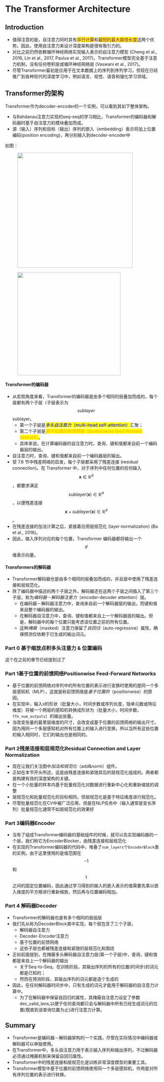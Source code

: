 # The Transformer Architecture

## Introduction

* 值得注意的是，自注意力同时具有<mark style="color:purple;">并行计算</mark>和<mark style="color:purple;">最短的最大路径长度</mark>这两个优势。因此，使用自注意力来设计深度架构是很有吸引力的。
* 对比之前仍然依赖循环神经网络实现输入表示的自注意力模型 (Cheng et al., 2016, Lin et al., 2017, Paulus et al., 2017)，Transformer模型完全基于注意力机制，没有任何卷积层或循环神经网络层 (Vaswani et al., 2017)。
* 尽管Transformer最初是应用于在文本数据上的序列到序列学习，但现在已经推广到各种现代的深度学习中，例如语言、视觉、语音和强化学习领域。



## Transformer的架构

Transformer作为decoder-encoder的一个实例，可以看到其如下整体架构。

* 与Bahdanau注意力实现的seq-seq的学习相比，Transformer的编码器和解码器时基于自注意力的模块叠加而成。
* 源（输入）序列和目标（输出）序列的嵌入（embedding）表示将加上位置编码(position encoding)，再分别输入到decoder-encoder中

如图：

&#x20;                                                         &#x20;

<figure><img src="../../../.gitbook/assets/Screenshot 2024-09-13 at 5.53.08 PM.png" alt="" width="375"><figcaption></figcaption></figure>

<figure><img src="../../../.gitbook/assets/Screenshot 2024-09-20 at 12.21.21 AM.png" alt="" width="336"><figcaption></figcaption></figure>

#### Transformer的编码器

* 从宏观角度来看，Transformer的编码器是由多个相同的层叠加而成的，每个层都有两个子层（子层表示为$$sublayer$$sublayer。
  * 第一个子层&#x662F;_<mark style="color:blue;">多头自注意力</mark>_<mark style="color:blue;">（multi-head self-attention）</mark>汇聚；
  * 第二个子层&#x662F;_<mark style="color:orange;">基于位置的前馈网络</mark>_<mark style="color:orange;">（positionwise feed-forward network）</mark>。
  * 具体来说，在计算编码器的自注意力时，查询、键和值都来自前一个编码器层的输出。
* 自注意力时，查询、键和值都来自前一个编码器层的输出。
* 受 7.6 节中残差网络的启发，每个子层都采用了残差连接 (residual connection)。在 Transformer 中，对于序列中任何位置的任何输入 $$\mathbf{x} \in \mathbb{R}^d$$，都要求满足 $$sublayer(\mathbf{x}) \in \mathbb{R}^d$$，以便残差连接 $$\mathbf{x} + sublayer(\mathbf{x}) \in \mathbb{R}^d$$。
* 在残差连接的加法计算之后，紧接着应用层规范化 (layer normalization) (Ba et al., 2016)。
* 因此，输入序列对应的每个位置，Transformer 编码器都将输出一个 $$d$$ 维表示向量。



#### Transformers的解码器

* Transformer解码器也是由多个相同的层叠加而成的，并且层中使用了残差连接和层规范化。
* 除了编码器中描述的两个子层之外，解码器还在这两个子层之间插入了第三个子层，称&#x4E3A;_&#x7F16;码器－解码器注意力_（encoder-decoder attention）层。
  * 在编码器－解码器注意力中，查询来自前一个解码器层的输出，而键和值来自整个编码器的输出。
  * 在解码器自注意力中，查询、键和值都来自上一个解码器层的输出。但是，解码器中的每个位置只能考虑该位置之前的所有位置。
  * 这&#x79CD;_&#x63A9;蔽_（masked）注意力保留&#x4E86;_&#x81EA;回归_（auto-regressive）属性，确保预测仅依赖于已生成的输出词元。

### Part 0 基于缩放点积多头注意力 & 位置编码

这个在之前的章节已经提到过了

### Part 1基于位置的前馈网络Positionwise Feed-Forward Networks

* 基于位置的前馈网络对序列中的所有位置的表示进行变换时使用的是同一个多层感知机（MLP），这就是称前馈网络&#x662F;_&#x57FA;于位置的_（positionwise）的原因。
* 在实现中，输入`X`的形状（批量大小，时间步数或序列长度，隐单元数或特征维度）将被一个两层的感知机转换成形状为（批量大小，时间步数，`ffn_num_outputs`）的输出张量。
* 当改变张量的最里层维度的尺寸，会改变成基于位置的前馈网络的输出尺寸。因为用同一个多层感知机对所有位置上的输入进行变换，所以当所有这些位置的输入相同时，它们的输出也是相同的。

### Part 2残差连接和层规范化Residual Connection and Layer Normalization

* 现在让我们关注图&#x4E2D;_&#x52A0;法和规范化_（add\&norm）组件。
* 正如在本节开头所述，这是由残差连接和紧随其后的层规范化组成的。两者都是构建有效的深度架构的关键。
* &#x20;在一个小批量的样本内基于批量规范化对数据进行重新中心化和重新缩放的调整
* 层规范化和批量规范化的目标相同，但层规范化是基于特征维度进行规范化。
* 尽管批量规范化在CV中被广泛应用，但是在NLP任务中（输入通常是变长序列）批量规范化通常不如层规范化的效果好



### Part 3编码器Encoder

* 当有了组成Transformer编码器的基础组件的时候，就可以先实现编码器的一个层，我们称它为EncoderBlocker，由残差连接和层规范化
* 在实现的Transformer编码器的代码中，堆叠了`num_layers`个`EncoderBlock`类的实例。由于这里使用的是值范围在$$−1$$和$$1$$之间的固定位置编码，因此通过学习得到的输入的嵌入表示的值需要先乘以嵌入维度的平方根进行重新缩放，然后再与位置编码相加。



### Part 4 解码器Decoder

* Transformer的解码器也是有多个相同的层组层
* 我们先从称为DecoderBlock类中实现，每个层包含了三个子层，
  * 解码器自注意力
  * Decoder-Encoder注意力
  * 基于位置的前馈网络
  * 这些子层也都被残差连接和紧随的层规范化和围绕
* 正如前面提到，在掩蔽多头解码器自注意力层(第一个子层)中，查询，键和值都是来自上一个解码器的输出
  * 关于Seq-to-Seq，在训练阶段，其输出序列的所有的位置(时间步)的词元都是已知的；
  * 然而在预测阶段，其输出序列的词元都是逐个生成的
* 因此，在任何解码器时间步中，只有生成的词元才能用于解码器的自注意力计算中。
  * 为了在解码器中保留自回归的属性，其掩蔽自注意力设定了参数dec\_valid\_lens,以便于任何查询都只会与解码器中所有已经生成词元的位置(既直到该查询位置为止)进行注意力计算。



## Summary

* Transformer是编码器－解码器架构的一个实践，尽管在实际情况中编码器或解码器可以单独使用。
* 在Transformer中，多头自注意力用于表示输入序列和输出序列，不过解码器必须通过掩蔽机制来保留自回归属性。
* Transformer中的残差连接和层规范化是训练非常深度模型的重要工具。
* Transformer模型中基于位置的前馈网络使用同一个多层感知机，作用是对所有序列位置的表示进行转换。

